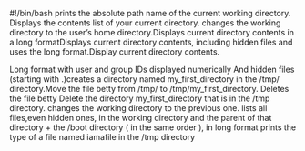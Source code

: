 #!/bin/bash
prints the absolute path name of the current working directory.
Displays the contents list of your current directory.
changes the working directory to the user’s home directory.Displays current directory contents in a long formatDisplays current directory contents, including hidden files and uses the long format.Display current directory contents.

Long format
with user and group IDs displayed numerically
And hidden files (starting with .)creates a directory named my_first_directory in the /tmp/ directory.Move the file betty from /tmp/ to /tmp/my_first_directory.
Deletes the file betty
Delete the directory my_first_directory that is in the /tmp directory.
changes the working directory to the previous one.
lists all files,even hidden ones, in the working directory and the parent of that directory + the /boot directory ( in the same order ), in long format
prints the type of a file named iamafile in the /tmp directory
